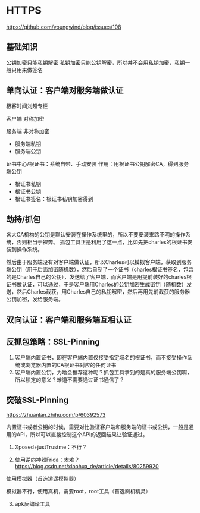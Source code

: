 # HTTPS

https://github.com/youngwind/blog/issues/108

## 基础知识

公钥加密只能私钥解密
私钥加密只能公钥解密，所以并不会用私钥加密，私钥一般只用来做签名

## 单向认证：客户端对服务端做认证

极客时间刘超专栏

客户端
对称加密

服务端
非对称加密
- 服务端私钥
- 服务端公钥

证书中心/根证书：系统自带、手动安装
作用：用根证书公钥解密CA，得到服务端公钥
- 根证书私钥
- 根证书公钥
- 根证书签名：根证书私钥加密得到

## 劫持/抓包

各大CA机构的公钥是默认安装在操作系统里的，所以不要安装来路不明的操作系统，否则相当于裸奔。
抓包工具正是利用了这一点，比如先把charles的根证书安装到操作系统。

然后由于服务端没有对客户端做认证，所以Charles可以模拟客户端，获取到服务端公钥（用于后面加密随机数），然后自制了一个证书（charles根证书签名，包含的是Charles自己的公钥），发送给了客户端，而客户端是用提前装好的charles根证书做认证，可以通过，于是客户端用Charles的公钥加密生成密钥（随机数）发送，然后Charles截获，用Charles自己的私钥解密，然后再用先前截获的服务器公钥加密，发给服务端。

## 双向认证：客户端和服务端互相认证


## 反抓包策略：SSL-Pinning

1. 客户端内置证书，即在客户端内置仅接受指定域名的根证书，而不接受操作系统或浏览器内置的CA根证书对应的任何证书
2. 客户端内置公钥，为啥会推荐这种呢？抓包工具拿到的是真的服务端公钥啊，所以锁定的意义？难道不需要通过证书通信了？

## 突破SSL-Pinning

https://zhuanlan.zhihu.com/p/60392573

内置证书或者公钥的时候，需要对比验证客户端和服务端的证书或公钥，一般是通用的API，所以可以直接控制这个API的返回结果让验证通过。

1. Xposed+justTrustme：不行？

2. 使用逆向神器Frida：太难？
https://blog.csdn.net/xiaohua_de/article/details/80259920

使用模拟器（首选逍遥模拟器）

模拟器不行，使用真机，需要root，root工具（首选刷机精灵）

3. apk反编译工具
